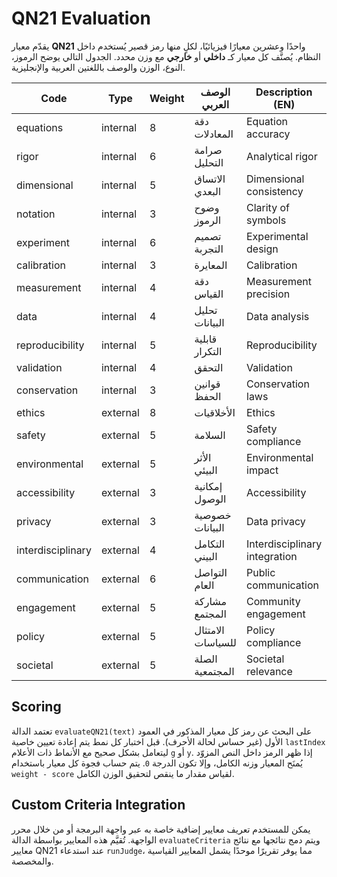 # QN21 Evaluation

يقدّم معيار **QN21** واحدًا وعشرين معيارًا فيزيائيًا، لكلٍ منها رمز قصير
يُستخدم داخل النظام. يُصنَّف كل معيار كـ **داخلي** أو **خارجي** مع وزن محدد.
الجدول التالي يوضح الرموز، النوع، الوزن والوصف باللغتين العربية والإنجليزية.

| Code | Type | Weight | الوصف العربي | Description (EN) |
| ---- | ---- | ------ | ------------ | ---------------- |
| equations | internal | 8 | دقة المعادلات | Equation accuracy |
| rigor | internal | 6 | صرامة التحليل | Analytical rigor |
| dimensional | internal | 5 | الاتساق البعدي | Dimensional consistency |
| notation | internal | 3 | وضوح الرموز | Clarity of symbols |
| experiment | internal | 6 | تصميم التجربة | Experimental design |
| calibration | internal | 3 | المعايرة | Calibration |
| measurement | internal | 4 | دقة القياس | Measurement precision |
| data | internal | 4 | تحليل البيانات | Data analysis |
| reproducibility | internal | 5 | قابلية التكرار | Reproducibility |
| validation | internal | 4 | التحقق | Validation |
| conservation | internal | 3 | قوانين الحفظ | Conservation laws |
| ethics | external | 8 | الأخلاقيات | Ethics |
| safety | external | 5 | السلامة | Safety compliance |
| environmental | external | 5 | الأثر البيئي | Environmental impact |
| accessibility | external | 3 | إمكانية الوصول | Accessibility |
| privacy | external | 3 | خصوصية البيانات | Data privacy |
| interdisciplinary | external | 4 | التكامل البيني | Interdisciplinary integration |
| communication | external | 6 | التواصل العام | Public communication |
| engagement | external | 5 | مشاركة المجتمع | Community engagement |
| policy | external | 5 | الامتثال للسياسات | Policy compliance |
| societal | external | 5 | الصلة المجتمعية | Societal relevance |

## Scoring

تعتمد الدالة `evaluateQN21(text)` على البحث عن رمز كل معيار المذكور في
العمود الأول (غير حساس لحالة الأحرف). قبل اختبار كل نمط يتم إعادة تعيين
خاصية `lastIndex` ليتعامل بشكل صحيح مع الأنماط ذات الأعلام `g` أو `y`.
إذا ظهر الرمز داخل النص المزوّد يُمنَح المعيار وزنه الكامل، وإلا تكون
الدرجة `0`.
يتم حساب فجوة كل معيار باستخدام `weight - score` لقياس مقدار ما ينقص
لتحقيق الوزن الكامل.

## Custom Criteria Integration

يمكن للمستخدم تعريف معايير إضافية خاصة به عبر واجهة البرمجة أو من خلال
محرر الواجهة. تُقيَّم هذه المعايير بواسطة الدالة `evaluateCriteria` ويتم
دمج نتائجها مع نتائج معايير QN21 عند استدعاء `runJudge`، مما يوفر تقريرًا
موحدًا يشمل المعايير القياسية والمخصصة.

